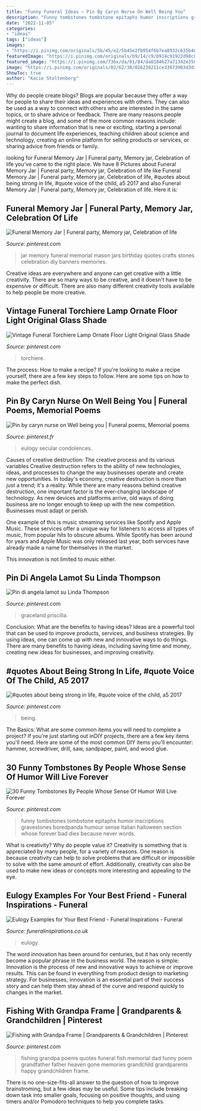 ```yaml
---
title: "Funny Funeral Ideas ~ Pin By Caryn Nurse On Well Being You"
description: "Funny tombstones tombstone epitaphs humor inscriptions gravestones boredpanda humour sense italian halloween section whose forever bad dies because never words"
date: "2022-11-05"
categories:
- "ideas"
tags: ["ideas"]
images:
- "https://i.pinimg.com/originals/5b/45/e2/5b45e2fb954f6b7ea8932c635b488b3c.jpg"
featuredImage: "https://i.pinimg.com/originals/b9/14/c9/b914c91922d98c871192d422b71b89a8.jpg"
featured_image: "https://i.pinimg.com/736x/da/01/84/da0184627a71342e356ce5c249f80e48.jpg"
image: "https://i.pinimg.com/originals/02/62/38/026238211ce33673983d3d21566e97bd.jpg"
ShowToc: true
author: "Kacie Stoltenberg"
---
```



Why do people create blogs?
Blogs are popular because they offer a way for people to share their ideas and experiences with others. They can also be used as a way to connect with others who are interested in the same topics, or to share advice or feedback. There are many reasons people might create a blog, and some of the more common reasons include: wanting to share information that is new or exciting, starting a personal journal to document life experiences, teaching children about science and technology, creating an online platform for selling products or services, or sharing advice from friends or family.

	

		
looking for Funeral Memory Jar | Funeral party, Memory jar, Celebration of life you've came to the right place. We have 8 Pictures about Funeral Memory Jar | Funeral party, Memory jar, Celebration of life like Funeral Memory Jar | Funeral party, Memory jar, Celebration of life, #quotes about being strong in life, #quote voice of the child, a5 2017 and also Funeral Memory Jar | Funeral party, Memory jar, Celebration of life. Here it is:
		
    
## Funeral Memory Jar | Funeral Party, Memory Jar, Celebration Of Life

<img loading=lazy src="https://i.pinimg.com/originals/5b/45/e2/5b45e2fb954f6b7ea8932c635b488b3c.jpg" onerror="this.onerror=null;this.src='https://tse3.mm.bing.net/th?id=OIP.v8dwU6EBQSwX-Ow9hBy42gHaJ4&amp;pid=15.1';" alt="Funeral Memory Jar | Funeral party, Memory jar, Celebration of life">

_Source: pinterest.com_

>jar memory funeral memorial mason jars birthday quotes crafts stones celebration diy banners memories. 

	

Creative ideas are everywhere and anyone can get creative with a little creativity. There are so many ways to be creative, and it doesn't have to be expensive or difficult. There are also many different creativity tools available to help people be more creative.

    
## Vintage Funeral Torchiere Lamp Ornate Floor Light Original Glass Shade

<img loading=lazy src="https://i.pinimg.com/474x/8d/29/27/8d29273f52c0f44055b159d744d6d5ef--torchiere-lamp-lamp-ideas.jpg" onerror="this.onerror=null;this.src='https://tse2.mm.bing.net/th?id=OIP.9cVLAzkVrujCdC7ugo3Y1wCBEs&amp;pid=15.1';" alt="Vintage Funeral Torchiere Lamp Ornate Floor Light Original Glass Shade">

_Source: pinterest.com_

>torchiere. 

	

The process: How to make a recipe?
If you're looking to make a recipe yourself, there are a few key steps to follow. Here are some tips on how to make the perfect dish.

    
## Pin By Caryn Nurse On Well Being You | Funeral Poems, Memorial Poems

<img loading=lazy src="https://i.pinimg.com/originals/b9/14/c9/b914c91922d98c871192d422b71b89a8.jpg" onerror="this.onerror=null;this.src='https://tse1.mm.bing.net/th?id=OIP.0UoAIR9RdV59sirzLTGZDQHaLH&amp;pid=15.1';" alt="Pin by caryn nurse on Well being you | Funeral poems, Memorial poems">

_Source: pinterest.fr_

>eulogy secular condolences. 

	

Causes of creative destruction: The creative process and its various variables
Creative destruction refers to the ability of new technologies, ideas, and processes to change the way businesses operate and create new opportunities. In today's economy, creative destruction is more than just a trend; it's a reality.
While there are many reasons behind creative destruction, one important factor is the ever-changing landscape of technology. As new devices and platforms arrive, old ways of doing business are no longer enough to keep up with the new competition. Businesses must adapt or perish.

One example of this is music streaming services like Spotify and Apple Music. These services offer a unique way for listeners to access all types of music, from popular hits to obscure albums. While Spotify has been around for years and Apple Music was only released last year, both services have already made a name for themselves in the market.

This innovation is not limited to music either.

    
## Pin Di Angela Lamot Su Linda Thompson

<img loading=lazy src="https://i.pinimg.com/736x/81/55/82/8155824e8658dd06413426fbfa340703.jpg" onerror="this.onerror=null;this.src='https://tse1.mm.bing.net/th?id=OIP.dfy3QHl8wPGszp1VxFN1xwHaHQ&amp;pid=15.1';" alt="Pin di angela lamot su Linda Thompson">

_Source: pinterest.com_

>graceland priscilla. 

	

Conclusion: What are the benefits to having ideas?
Ideas are a powerful tool that can be used to improve products, services, and business strategies. By using ideas, one can come up with new and innovative ways to do things. There are many benefits to having ideas, including saving time and money, creating new ideas for businesses, and improving creativity.

    
## #quotes About Being Strong In Life, #quote Voice Of The Child, A5 2017

<img loading=lazy src="https://i.pinimg.com/736x/da/01/84/da0184627a71342e356ce5c249f80e48.jpg" onerror="this.onerror=null;this.src='https://tse3.mm.bing.net/th?id=OIP.QQQ1-NzXF-l4MQ98wZjt6gHaLY&amp;pid=15.1';" alt="#quotes about being strong in life, #quote voice of the child, a5 2017">

_Source: pinterest.com_

>being. 

	

The Basics: What are some common items you will need to complete a project?
If you're just starting out inDIY projects, there are a few key items you'll need. Here are some of the most common DIY items you'll encounter: hammer, screwdriver, drill, saw, sandpaper, paint, and wood glue.

    
## 30 Funny Tombstones By People Whose Sense Of Humor Will Live Forever

<img loading=lazy src="https://i.pinimg.com/originals/02/62/38/026238211ce33673983d3d21566e97bd.jpg" onerror="this.onerror=null;this.src='https://tse4.mm.bing.net/th?id=OIP.t3EyLFdLjbI9KGJGjb8wuAHaLG&amp;pid=15.1';" alt="30 Funny Tombstones By People Whose Sense Of Humor Will Live Forever">

_Source: pinterest.com_

>funny tombstones tombstone epitaphs humor inscriptions gravestones boredpanda humour sense italian halloween section whose forever bad dies because never words. 

	

What is creativity? Why do people value it?
Creativity is something that is appreciated by many people, for a variety of reasons. One reason is because creativity can help to solve problems that are difficult or impossible to solve with the same amount of effort. Additionally, creativity can also be used to make new ideas or concepts more interesting and appealing to the eye.

    
## Eulogy Examples For Your Best Friend - Funeral Inspirations - Funeral

<img loading=lazy src="https://www.funeralinspirations.co.uk/wp-content/uploads/2021/03/Best_friend_final_tribute-768x1152.jpg" onerror="this.onerror=null;this.src='https://tse3.mm.bing.net/th?id=OIP.Fgl0ykfosh_KEwB49XDJWQHaLH&amp;pid=15.1';" alt="Eulogy Examples for Your Best Friend - Funeral Inspirations - Funeral">

_Source: funeralinspirations.co.uk_

>eulogy. 

	

The word innovation has been around for centuries, but it has only recently become a popular phrase in the business world. The reason is simple: Innovation is the process of new and innovative ways to achieve or improve results. This can be found in everything from product design to marketing strategy. For businesses, innovation is an essential part of their success story and can help them stay ahead of the curve and respond quickly to changes in the market.

    
## Fishing With Grandpa Frame | Grandparents &amp; Grandchildren | Pinterest

<img loading=lazy src="https://s-media-cache-ak0.pinimg.com/736x/e0/eb/1e/e0eb1ed1d590ac5f8adfc188f19f475c.jpg" onerror="this.onerror=null;this.src='https://tse3.mm.bing.net/th?id=OIP.yCtXod6LAH8vG0Iz1eIwTgHaKO&amp;pid=15.1';" alt="Fishing with Grandpa Frame | Grandparents &amp; Grandchildren | Pinterest">

_Source: pinterest.com_

>fishing grandpa poems quotes funeral fish memorial dad funny poem grandfather father heaven gone memories grandchild grandparents happy grandchildren frame. 

	

There is no one-size-fits-all answer to the question of how to improve brainstroming, but a few ideas may be useful. Some tips include breaking down task into smaller goals, focusing on positive thoughts, and using timers and/or Pomodoro techniques to help you complete tasks.

